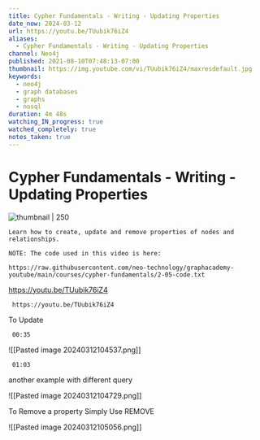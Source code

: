 ```yaml
---
title: Cypher Fundamentals - Writing - Updating Properties
date_now: 2024-03-12
url: https://youtu.be/TUubik76iZ4
aliases:
  - Cypher Fundamentals - Writing - Updating Properties
channel: Neo4j
published: 2021-08-10T07:48:13-07:00
thumbnail: https://img.youtube.com/vi/TUubik76iZ4/maxresdefault.jpg
keywords:
  - neo4j
  - graph databases
  - graphs
  - nosql
duration: 4m 48s
watching_IN_progress: true
watched_completely: true
notes_taken: true
---
```



# Cypher Fundamentals - Writing - Updating Properties



![thumbnail | 250](https://img.youtube.com/vi/TUubik76iZ4/maxresdefault.jpg)



```
Learn how to create, update and remove properties of nodes and relationships.

NOTE: The code used in this video is here:

https://raw.githubusercontent.com/neo-technology/graphacademy-youtube/main/courses/cypher-fundamentals/2-05-code.txt
```




https://youtu.be/TUubik76iZ4



```timestamp-url 
 https://youtu.be/TUubik76iZ4
 ```

To Update

```timestamp 
 00:35
 ```

![[Pasted image 20240312104537.png]]

```timestamp 
 01:03
 ```

another example with different query

![[Pasted image 20240312104729.png]]

To Remove a property 
Simply Use REMOVE

![[Pasted image 20240312105056.png]]


